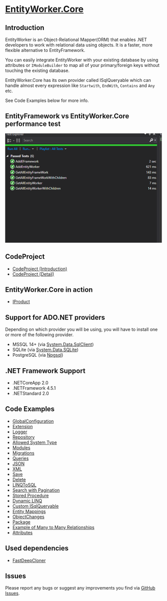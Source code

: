 # [EntityWorker.Core](https://www.nuget.org/packages/EntityWorker.Core/)

## Introduction

EntityWorker is an Object-Relational Mapper(ORM) that enables .NET developers to work with relational data using objects. It is a faster, more flexible alternative to EntityFramework.

You can easily integrate EntityWorker with your existing database by using attributes or `IModuleBuilder` to map all of your primary/foreign keys without touching the existing database.

EntityWorker.Core has its own provider called ISqlQueryable which can handle almost every expression like `Startwith`,
`EndWith`, `Contains` and `Any` etc. 

See Code Examples below for more info.

## EntityFramework vs EntityWorker.Core performance test
![screenshot](https://github.com/AlenToma/EntityWorker.Core/blob/master/EF_VS_EW.PNG?raw=true)

## CodeProject
* [CodeProject (Introduction)](https://www.codeproject.com/Tips/5254684/Introduction-to-EntityWorker)
* [CodeProject (Detail)](https://www.codeproject.com/Tips/1222424/EntityWorker-Core-An-Alternative-to-Entity-Framewo)

## EntityWorker.Core in action
* [IProduct](https://github.com/AlenToma/IProduct)

## Support for ADO.NET providers
Depending on which provider you will be using, you will have to install one or more of the following provider.
* MSSQL 14+ (via [System.Data.SqlClient](https://www.nuget.org/packages/System.Data.SqlClient/4.7.0-preview6.19303.8))
* SQLite (via [System.Data.SQLite](https://www.nuget.org/packages/System.Data.SQLite/))
* PostgreSQL (via [Npgsql](https://www.nuget.org/packages/Npgsql/))

## .NET Framework Support
* .NETCoreApp 2.0
* .NETFramework 4.5.1
* .NETStandard 2.0

## Code Examples

* [GlobalConfiguration](https://github.com/AlenToma/EntityWorker.Core/blob/master/Documentation/GlobalConfiguration.md)
* [Extension](https://github.com/AlenToma/EntityWorker.Core/blob/master/Documentation/Extension.md)
* [Logger](https://github.com/AlenToma/EntityWorker.Core/blob/master/Documentation/logger.md)
* [Repository](https://github.com/AlenToma/EntityWorker.Core/blob/master/Documentation/Repository.md)
* [Allowed System Type](https://github.com/AlenToma/EntityWorker.Core/blob/master/Documentation/System.Type.md)
* [Modules](https://github.com/AlenToma/EntityWorker.Core/blob/master/Documentation/modules.md)
* [Migrations](https://github.com/AlenToma/EntityWorker.Core/blob/master/Documentation/Migration.md)
* [Queries](https://github.com/AlenToma/EntityWorker.Core/blob/master/Documentation/Query.md)
* [JSON](https://github.com/AlenToma/EntityWorker.Core/blob/master/Documentation/Json.md)
* [XML](https://github.com/AlenToma/EntityWorker.Core/blob/master/Documentation/Xml.md)
* [Save](https://github.com/AlenToma/EntityWorker.Core/blob/master/Documentation/Save.md)
* [Delete](https://github.com/AlenToma/EntityWorker.Core/blob/master/Documentation/Delete.md)
* [LINQToSQL](https://github.com/AlenToma/EntityWorker.Core/blob/master/Documentation/LinqToSql.md)
* [Search with Pagination](https://github.com/AlenToma/EntityWorker.Core/blob/master/Documentation/SearchWithPagination.md)
* [Stored Procedure](https://github.com/AlenToma/EntityWorker.Core/blob/master/Documentation/StoredProcedure.md)
* [Dynamic LINQ](https://github.com/AlenToma/EntityWorker.Core/blob/master/Documentation/Dynamic.Linq.md)
* [Custom ISqlQueryable](https://github.com/AlenToma/EntityWorker.Core/blob/master/Documentation/CustomQueries.md)
* [Entity Mappings](https://github.com/AlenToma/EntityWorker.Core/blob/master/Documentation/EntityMappings.md)
* [ObjectChanges](https://github.com/AlenToma/EntityWorker.Core/blob/master/Documentation/ObjectChanges.md)
* [Package](https://github.com/AlenToma/EntityWorker.Core/blob/master/Documentation/Package.md)
* [Example of Many to Many Relationships](https://github.com/AlenToma/EntityWorker.Core/blob/master/Documentation/Many%20to%20Many%20Relationships.md)
* [Attributes](https://github.com/AlenToma/EntityWorker.Core/blob/master/Documentation/Attributes.md)

## Used dependencies
* [FastDeepCloner](https://www.nuget.org/packages/FastDeepCloner)

## Issues
Please report any bugs or suggest any improvements you find via [GitHub Issues](https://github.com/AlenToma/EntityWorker.Core/issues).
